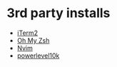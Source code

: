# 3rd party installs
- [iTerm2](https://iterm2.com/index.html)
- [Oh My Zsh](https://ohmyz.sh/)
- [Nvim](https://neovim.io/)
- [powerlevel10k](https://github.com/romkatv/powerlevel10k)
